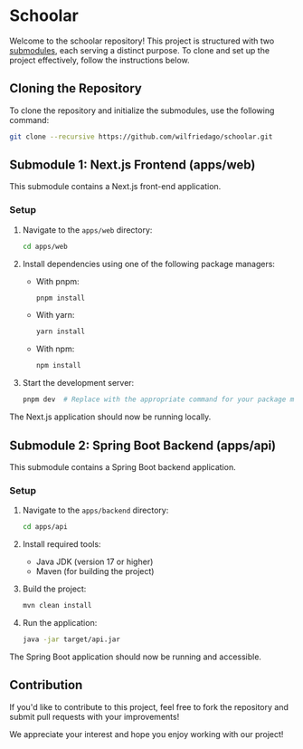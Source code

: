 # Schoolar

Welcome to the schoolar repository! This project is structured with two [submodules](https://git-scm.com/docs/gitsubmodules), each serving a distinct purpose. To clone and set up the project effectively, follow the instructions below.

## Cloning the Repository

To clone the repository and initialize the submodules, use the following command:

```sh
git clone --recursive https://github.com/wilfriedago/schoolar.git
```

## Submodule 1: Next.js Frontend (apps/web)

This submodule contains a Next.js front-end application.

### Setup

1. Navigate to the `apps/web` directory:
   ```sh
   cd apps/web
   ```

2. Install dependencies using one of the following package managers:

   - With pnpm:
     ```sh
     pnpm install
     ```
   - With yarn:
     ```sh
     yarn install
     ```
   - With npm:
     ```sh
     npm install
     ```

3. Start the development server:
   ```sh
   pnpm dev  # Replace with the appropriate command for your package manager
   ```

The Next.js application should now be running locally.

## Submodule 2: Spring Boot Backend (apps/api)

This submodule contains a Spring Boot backend application.

### Setup

1. Navigate to the `apps/backend` directory:
   ```sh
   cd apps/api
   ```

2. Install required tools:
   - Java JDK (version 17 or higher)
   - Maven (for building the project)

3. Build the project:
   ```sh
   mvn clean install
   ```

4. Run the application:
   ```sh
   java -jar target/api.jar
   ```

The Spring Boot application should now be running and accessible.

## Contribution

If you'd like to contribute to this project, feel free to fork the repository and submit pull requests with your improvements!

We appreciate your interest and hope you enjoy working with our project!
